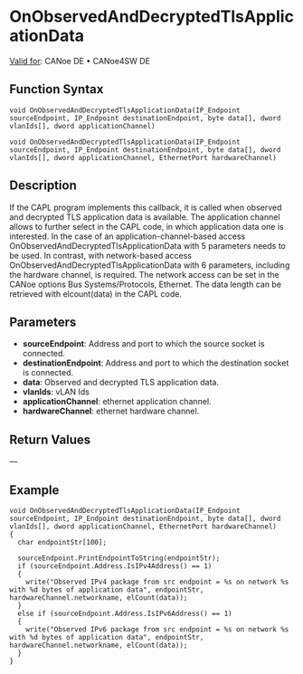 # OnObservedAndDecryptedTlsApplicationData

[Valid for](../../../Shared/FeatureAvailability.md): CANoe DE • CANoe4SW DE

## Function Syntax

```plaintext
void OnObservedAndDecryptedTlsApplicationData(IP_Endpoint sourceEndpoint, IP_Endpoint destinationEndpoint, byte data[], dword vlanIds[], dword applicationChannel)
```

```plaintext
void OnObservedAndDecryptedTlsApplicationData(IP_Endpoint sourceEndpoint, IP_Endpoint destinationEndpoint, byte data[], dword vlanIds[], dword applicationChannel, EthernetPort hardwareChannel)
```

## Description

If the CAPL program implements this callback, it is called when observed and decrypted TLS application data is available. The application channel allows to further select in the CAPL code, in which application data one is interested. In the case of an application-channel-based access OnObservedAndDecryptedTlsApplicationData with 5 parameters needs to be used. In contrast, with network-based access OnObservedAndDecryptedTlsApplicationData with 6 parameters, including the hardware channel, is required. The network access can be set in the CANoe options Bus Systems/Protocols, Ethernet. The data length can be retrieved with elcount(data) in the CAPL code.

## Parameters

- **sourceEndpoint**: Address and port to which the source socket is connected.
- **destinationEndpoint**: Address and port to which the destination socket is connected.
- **data**: Observed and decrypted TLS application data.
- **vlanIds**: vLAN Ids
- **applicationChannel**: ethernet application channel.
- **hardwareChannel**: ethernet hardware channel.

## Return Values

—

## Example

```plaintext
void OnObservedAndDecryptedTlsApplicationData(IP_Endpoint sourceEndpoint, IP_Endpoint destinationEndpoint, byte data[], dword vlanIds[], dword applicationChannel, EthernetPort hardwareChannel)
{
  char endpointStr[100];

  sourceEndpoint.PrintEndpointToString(endpointStr);
  if (sourceEndpoint.Address.IsIPv4Address() == 1)
  {
    write("Observed IPv4 package from src endpoint = %s on network %s with %d bytes of application data", endpointStr, hardwareChannel.networkname, elCount(data));
  }
  else if (sourceEndpoint.Address.IsIPv6Address() == 1)
  {
    write("Observed IPv6 package from src endpoint = %s on network %s with %d bytes of application data", endpointStr, hardwareChannel.networkname, elCount(data));
  }
}
```
